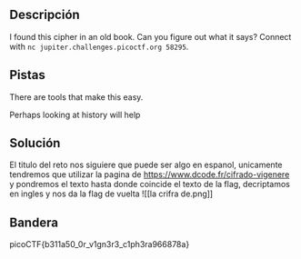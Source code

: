 ## Descripción
I found this cipher in an old book. Can you figure out what it says? Connect with `nc jupiter.challenges.picoctf.org 58295`.
## Pistas 
There are tools that make this easy.

Perhaps looking at history will help
## Solución
El titulo del reto nos siguiere que puede ser algo en espanol, unicamente tendremos que utilizar la pagina de https://www.dcode.fr/cifrado-vigenere y pondremos el texto hasta donde coincide el texto de la flag, decriptamos en ingles y nos da la flag de vuelta
![[la crifra de.png]]
## Bandera
picoCTF{b311a50_0r_v1gn3r3_c1ph3ra966878a}